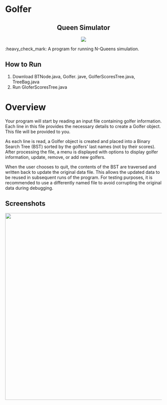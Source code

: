 # Golfer
<h2 align="center">Queen Simulator</h2>

<p align="center"><img src="https://img.shields.io/badge/Java-ED8B00?style=for-the-badge&logo=openjdk&logoColor=white" /></p>
:heavy_check_mark: A program for running N-Queens simulation.

## How to Run
1. Download BTNode.java, Golfer. jave, GolferScoresTree.java, TreeBag.java
2. Run GloferScoresTree.java

# Overview
Your program will start by reading an input file containing golfer information. Each line in this file provides the necessary details to create a Golfer object. This file will be provided to you.

As each line is read, a Golfer object is created and placed into a Binary Search Tree (BST) sorted by the golfers' last names (not by their scores). After processing the file, a menu is displayed with options to display golfer information, update, remove, or add new golfers.

When the user chooses to quit, the contents of the BST are traversed and written back to update the original data file. This allows the updated data to be reused in subsequent runs of the program. For testing purposes, it is recommended to use a differently named file to avoid corrupting the original data during debugging.

## Screenshots

<img src="Screenshots/Screenshot 2024-03-20 at 9.03.39 PM.png" style="height:600px"/> 
